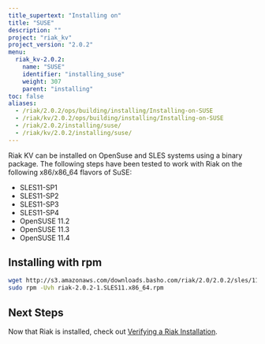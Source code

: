 ```yaml
---
title_supertext: "Installing on"
title: "SUSE"
description: ""
project: "riak_kv"
project_version: "2.0.2"
menu:
  riak_kv-2.0.2:
    name: "SUSE"
    identifier: "installing_suse"
    weight: 307
    parent: "installing"
toc: false
aliases:
  - /riak/2.0.2/ops/building/installing/Installing-on-SUSE
  - /riak/kv/2.0.2/ops/building/installing/Installing-on-SUSE
  - /riak/2.0.2/installing/suse/
  - /riak/kv/2.0.2/installing/suse/
---
```


[install verify]: /riak/kv/2.0.2/setup/installing/verify

Riak KV can be installed on OpenSuse and SLES systems using a binary package. The following steps have been tested to work with Riak on
the following x86/x86_64 flavors of SuSE:

* SLES11-SP1
* SLES11-SP2
* SLES11-SP3
* SLES11-SP4
* OpenSUSE 11.2
* OpenSUSE 11.3
* OpenSUSE 11.4

## Installing with rpm

```bash
wget http://s3.amazonaws.com/downloads.basho.com/riak/2.0/2.0.2/sles/11/riak-2.0.2-1.SLES11.x86_64.rpm
sudo rpm -Uvh riak-2.0.2-1.SLES11.x86_64.rpm
```

## Next Steps

Now that Riak is installed, check out [Verifying a Riak Installation][install verify].
